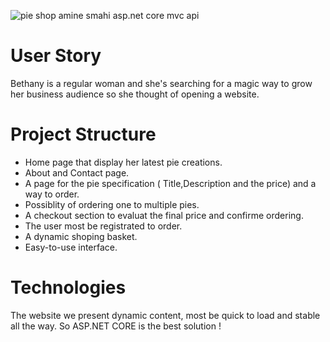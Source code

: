 ![pie shop amine smahi asp.net core mvc api](https://user-images.githubusercontent.com/24621701/34456405-7eb678c2-ed95-11e7-9df6-c8e7f75e5911.png)

# User Story
Bethany is a regular woman and she's searching for a magic way to grow her business audience so she thought of opening a website.

# Project Structure
* Home page that display her latest pie creations.
* About and Contact page.
* A page for the pie specification ( Title,Description and the price) and a way to order.
* Possiblity of ordering one to multiple pies.
* A checkout section to evaluat the final price and confirme ordering.
* The user most be registrated to order.
* A dynamic shoping basket.
* Easy-to-use interface.

# Technologies
The website we present dynamic content, most be quick to load and stable all the way.
So ASP.NET CORE is the best solution !
